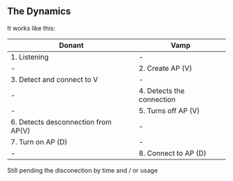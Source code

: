 ## The Dynamics 

It works like this:

|Donant |Vamp|
|---|---|
|1. Listening| - |
|-|2. Create AP (V)|
|3. Detect and connect to V|-|
|-|4. Detects the connection|
|-|5. Turns off AP (V)|
|6. Detects desconnection from AP(V)|-|
|7. Turn on AP (D)|-|
|-|8. Connect to AP (D)|

Still pending the disconection by time and / or usage